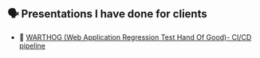 ## 🗣 Presentations I have done for clients

- 🐗 [WARTHOG (Web Application Regression Test Hand Of Good)- CI/CD pipeline](https://mesketh.github.io/WARTHOG-DigitalChampionsMeetup-Presentation/index.html#11)


